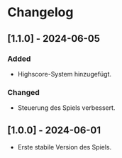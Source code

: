 # Changelog

## [1.1.0] - 2024-06-05
### Added
- Highscore-System hinzugefügt.

### Changed
- Steuerung des Spiels verbessert.

## [1.0.0] - 2024-06-01
- Erste stabile Version des Spiels.
